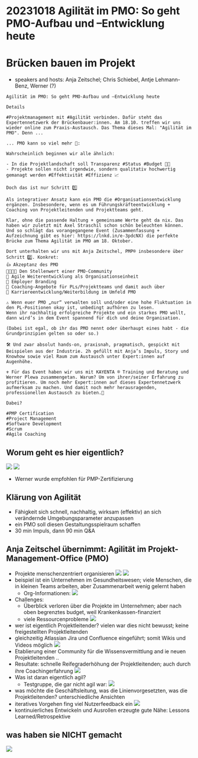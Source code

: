  # 20231018 Agilität im PMO: So geht PMO-Aufbau und –Entwicklung heute

# Brücken bauen im Projekt
* speakers and hosts: Anja Zeitschel; Chris Schiebel, Antje Lehmann-Benz, Werner (?)

```
Agilität im PMO: So geht PMO-Aufbau und –Entwicklung heute

Details

#Projektmanagement mit #Agilität verbinden. Dafür steht das Expertennetzwerk der Brückenbauer:innen. Am 18.10. treffen wir uns wieder online zum Praxis-Austausch. Das Thema dieses Mal: "Agilität im PMO". Denn ...

... PMO kann so viel mehr 🙌:

Wahrscheinlich beginnen wir alle ähnlich:

- In die Projektlandschaft soll Transparenz #Status #Budget 👩‍🏫
- Projekte sollen nicht irgendwie, sondern qualitativ hochwertig gemanagt werden #Effektivität #Effizienz 📈

Doch das ist nur Schritt 1️⃣

Als integrativer Ansatz kann ein PMO die #Organisationsentwicklung ergänzen. Insbesondere, wenn es um Führungskräfteentwicklung + Coaching von Projektleitenden und Projektteams geht.

Klar, ohne die passende Haltung + gemeinsame Werte geht da nix. Das haben wir zuletzt mit Axel Straschil schon schön beleuchten können. Und so schlägt das vorangegangene Event (Zusammenfassung + Aufzeichnung gibt es hier: https://lnkd.in/e-3pdcNX) die perfekte Brücke zum Thema Agilität im PMO am 18. Oktober.

Dort unterhalten wir uns mit Anja Zeitschel, PMP® insbesondere über Schritt 2️⃣. Konkret:
👍 Akzeptanz des PMO
👨‍👨‍👦‍👦 Den Stellenwert einer PMO-Community
🐍 Agile Weiterentwicklung als Organisationseinheit
🤳 Employer Branding
🤝 Coaching-Angebote für PLs/Projektteams und damit auch über
🤴 Karriereentwicklung/Weiterbildung im Umfeld PMO

⚠️ Wenn euer PMO „nur“ verwalten soll und/oder eine hohe Fluktuation in den PL-Positionen okay ist, unbedingt aufhören zu lesen.
Wenn ihr nachhaltig erfolgreiche Projekte und ein starkes PMO wollt, dann wird’s in dem Event spannend für dich und deine Organisation.

(Dabei ist egal, ob ihr das PMO nennt oder überhaupt eines habt - die Grundprinzipien gelten so oder so.)

🛠 Und zwar absolut hands-on, praxisnah, pragmatisch, gespickt mit Beispielen aus der Industrie. 2h gefüllt mit Anja’s Impuls, Story und Knowhow sowie viel Raum zum Austausch unter Expert:innen auf Augenhöhe.

⚜️ Für das Event haben wir uns mit KAYENTA ® Training und Beratung und Werner Plewa zusammengetan. Warum? Um von ihrer/seiner Erfahrung zu profitieren. Um noch mehr Expert:innen auf dieses Expertennetzwerk aufmerksam zu machen. Und damit noch mehr herausragenden, professionellen Austausch zu bieten.🔆

Dabei?

#PMP Certification
#Project Management
#Software Development
#Scrum
#Agile Coaching
```

## Worum geht es hier eigentlich?
![](img00.png)
![](img01.png)
* Werner wurde empfohlen für PMP-Zertifizierung

## Klärung von Agilität
* Fähigkeit sich schnell, nachhaltig, wirksam (effektiv) an sich verändernde Umgebungsparameter anzupassen
* ein PMO soll diesen Gestaltungsspielraum schaffen
* 30 min Impuls, dann 90 min Q&A

## Anja Zeitschel übernimmt: Agilität im Projekt-Management-Office (PMO)
* Projekte menschenzentriert organisieren
![](img02.png)
![](img03.png)
* beispiel ist ein Unternehmen im Gesundheitswesen; viele Menschen, die in kleinen Teams arbeiten, aber Zusammenarbeit wenig gelernt haben
  * Org-Informationen:
![](img04.png)
* Challenges:
  * Überblick verloren über die Projekte im Unternehmen; aber nach oben begrenztes budget, weil Krankenkassen-finanziert
  * viele Ressourcenprobleme
![](img05.png)
* wer ist eigentlich Projektleitender? vielen war dies nicht bewusst; keine freigestellten Projektleitenden
* gleichzeitig Atlassian Jira und Confluence eingeführt; somit Wikis und Videos möglich
![](img06.png)
* Etablierung einer Community für die Wissensvermittlung and ie neuen Projektleitenden ..
* Resultate: schnelle Reifegraderhöhung der Projektleitenden; auch durch ihre Coachingerfahrung
![](img07.png)
* Was ist daran eigentlich agil?
  * Testgruppe, die gar nicht agil war:
![](img08.png)
* was möchte die Geschäftsleitung, was die Linienvorgesetzten, was die Projektleitenden? unterschiedliche Ansichten
* iteratives Vorgehen fing viel Nutzerfeedback ein
![](img08.png)
* kontinuierliches Entwickeln und Ausrollen erzeugte gute Nähe: Lessons Learned/Retrospektive
## was haben sie **NICHT** gemacht
![](img09.png)





